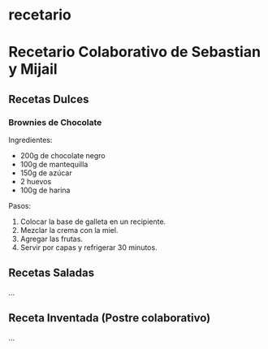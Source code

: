 # recetario


# Recetario Colaborativo de Sebastian y Mijail

## Recetas Dulces

### Brownies de Chocolate
Ingredientes:
- 200g de chocolate negro
- 100g de mantequilla
- 150g de azúcar
- 2 huevos
- 100g de harina

Pasos:
1. Colocar la base de galleta en un recipiente.
2. Mezclar la crema con la miel.
3. Agregar las frutas.
4. Servir por capas y refrigerar 30 minutos.

## Recetas Saladas
...

## Receta Inventada (Postre colaborativo)
...
